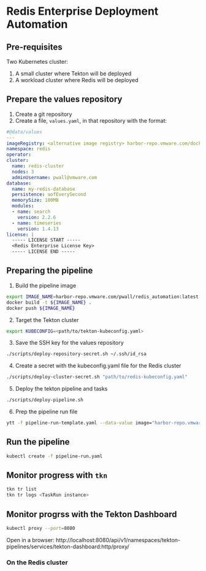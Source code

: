 # Redis Enterprise Deployment Automation

## Pre-requisites

Two Kubernetes cluster:
1. A small cluster where Tekton will be deployed
2. A workload cluster where Redis will be deployed

## Prepare the values repository

1. Create a git repository
2. Create a file, `values.yaml`, in that repository with the format:

```yaml
#@data/values
---
imageRegistry: <alternative image registry> harbor-repo.vmware.com/dockerhub-proxy-cache/
namespace: redis
operator:
cluster:
  name: redis-cluster
  nodes: 3
  adminUsername: pwall@vmware.com
database:
  name: my-redis-database
  persistence: aofEverySecond
  memorySize: 100MB
  modules:
  - name: search
    version: 2.2.6
  - name: timeseries
    version: 1.4.13
license: |
  ----- LICENSE START -----
  <Redis Enterprise License Key>
  ----- LICENSE END -----
```

## Preparing the pipeline

1. Build the pipeline image

```bash
export IMAGE_NAME=harbor-repo.vmware.com/pwall/redis_automation:latest
docker build -t ${IMAGE_NAME} .
docker push ${IMAGE_NAME}
```

2. Target the Tekton cluster

```bash
export KUBECONFIG=<path/to/tekton-kubeconfig.yaml>
```

3. Save the SSH key for the values repository

```bash
./scripts/deploy-repository-secret.sh ~/.ssh/id_rsa
```

4. Create a secret with the kubeconfig.yaml file for the Redis cluster

```bash
./scripts/deploy-cluster-secret.sh "path/to/redis-kubeconfig.yaml"
```

5. Deploy the tekton pipeline and tasks

```bash
./scripts/deploy-pipeline.sh
```

6. Prep the pipeline run file

```bash
ytt -f pipeline-run-template.yaml --data-value image="harbor-repo.vmware.com/pwall/redis_automation:latest" --data-value repo="git@gitlab.eng.vmware.com:pwall/redis-values.git" > pipeline-run.yaml
```

## Run the pipeline

```bash
kubectl create -f pipeline-run.yaml
```

## Monitor progress with `tkn`

```bash
tkn tr list
tkn tr logs <TaskRun instance>
```

## Monitor progrss with the Tekton Dashboard

```bash
kubectl proxy --port=8080
```

Open in a browser: http://localhost:8080/api/v1/namespaces/tekton-pipelines/services/tekton-dashboard:http/proxy/

### On the Redis cluster
